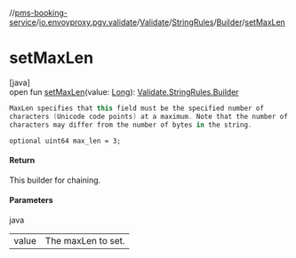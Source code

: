 //[pms-booking-service](../../../../../index.md)/[io.envoyproxy.pgv.validate](../../../index.md)/[Validate](../../index.md)/[StringRules](../index.md)/[Builder](index.md)/[setMaxLen](set-max-len.md)

# setMaxLen

[java]\
open fun [setMaxLen](set-max-len.md)(value: [Long](https://kotlinlang.org/api/core/kotlin-stdlib/kotlin/-long/index.html)): [Validate.StringRules.Builder](index.md)

```kotlin
MaxLen specifies that this field must be the specified number of
characters (Unicode code points) at a maximum. Note that the number of
characters may differ from the number of bytes in the string.

```
`optional uint64 max_len = 3;`

#### Return

This builder for chaining.

#### Parameters

java

| | |
|---|---|
| value | The maxLen to set. |